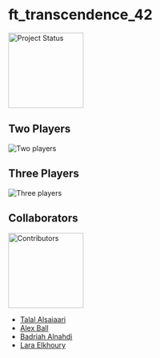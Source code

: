 # ft_transcendence_42

<img src="https://img.shields.io/badge/Passed-100%25-brightgreen" alt="Project Status" width="150">

## Two Players
![Two players](https://github.com/Larakh88/ft_transcendence_42/assets/88907380/58875652-3f2a-4af4-adc5-6301d433c89c)

## Three Players
![Three players](https://github.com/Larakh88/ft_transcendence_42/assets/88907380/7d6262c6-0e3e-4c61-a1e2-1532e2cb0fed)


## Collaborators

<img src="https://img.shields.io/badge/Contributors-4-blue" alt="Contributors" width="150">

- [Talal Alsaiaari](https://github.com/TalalAlsaiaari)
- [Alex Ball](https://github.com/alexhmball)
- [Badriah Alnahdi](https://github.com/00bn)
- [Lara Elkhoury](https://github.com/Larakh88)
